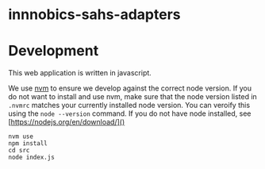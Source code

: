 # innnobics-sahs-adapters

# Development

This web application is written in javascript.

We use [nvm](https://github.com/nvm-sh/nvm) to ensure we develop against the correct node version. If you do not want to install and use nvm, make sure that the node version listed in `.nvmrc` matches your currently installed node version. You can veroify this using the `node --version` command. If you do not have node installed, see [https://nodejs.org/en/download/]()

```
nvm use
npm install
cd src
node index.js
```
